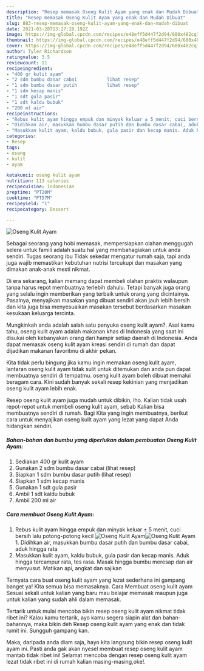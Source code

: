 ```yaml
---
description: "Resep memasak Oseng Kulit Ayam yang enak dan Mudah Dibuat"
title: "Resep memasak Oseng Kulit Ayam yang enak dan Mudah Dibuat"
slug: 883-resep-memasak-oseng-kulit-ayam-yang-enak-dan-mudah-dibuat
date: 2021-03-28T13:27:28.192Z
image: https://img-global.cpcdn.com/recipes/e48eff5d447f2d94/680x482cq70/oseng-kulit-ayam-foto-resep-utama.jpg
thumbnail: https://img-global.cpcdn.com/recipes/e48eff5d447f2d94/680x482cq70/oseng-kulit-ayam-foto-resep-utama.jpg
cover: https://img-global.cpcdn.com/recipes/e48eff5d447f2d94/680x482cq70/oseng-kulit-ayam-foto-resep-utama.jpg
author: Tyler Richardson
ratingvalue: 3.5
reviewcount: 11
recipeingredient:
- "400 gr kulit ayam"
- "2 sdm bumbu dasar cabai           lihat resep"
- "1 sdm bumbu dasar putih           lihat resep"
- "1 sdm kecap manis"
- "1 sdt gula pasir"
- "1 sdt kaldu bubuk"
- "200 ml air"
recipeinstructions:
- "Rebus kulit ayam hingga empuk dan minyak keluar ± 5 menit, cuci bersih lalu potong-potong kecil"
- "Didihkan air, masukkan bumbu dasar putih dan bumbu dasar cabai, aduk hingga rata"
- "Masukkan kulit ayam, kaldu bubuk, gula pasir dan kecap manis. Aduk hingga tercampur rata, tes rasa. Masak hingga bumbu meresap dan air menyusut. Matikan api, angkat dan sajikan"
categories:
- Resep
tags:
- oseng
- kulit
- ayam

katakunci: oseng kulit ayam 
nutrition: 113 calories
recipecuisine: Indonesian
preptime: "PT20M"
cooktime: "PT57M"
recipeyield: "1"
recipecategory: Dessert

---
```



![Oseng Kulit Ayam](https://img-global.cpcdn.com/recipes/e48eff5d447f2d94/680x482cq70/oseng-kulit-ayam-foto-resep-utama.jpg)

Sebagai seorang yang hobi memasak, mempersiapkan olahan menggugah selera untuk famili adalah suatu hal yang membahagiakan untuk anda sendiri. Tugas seorang ibu Tidak sekedar mengatur rumah saja, tapi anda juga wajib memastikan kebutuhan nutrisi tercukupi dan masakan yang dimakan anak-anak mesti nikmat.

Di era  sekarang, kalian memang dapat membeli olahan praktis walaupun tanpa harus repot membuatnya terlebih dahulu. Tetapi banyak juga orang yang selalu ingin memberikan yang terbaik untuk orang yang dicintainya. Pasalnya, menyajikan masakan yang dibuat sendiri akan jauh lebih bersih dan kita juga bisa menyesuaikan masakan tersebut berdasarkan masakan kesukaan keluarga tercinta. 



Mungkinkah anda adalah salah satu penyuka oseng kulit ayam?. Asal kamu tahu, oseng kulit ayam adalah makanan khas di Indonesia yang saat ini disukai oleh kebanyakan orang dari hampir setiap daerah di Indonesia. Anda dapat memasak oseng kulit ayam kreasi sendiri di rumah dan dapat dijadikan makanan favoritmu di akhir pekan.

Kita tidak perlu bingung jika kamu ingin memakan oseng kulit ayam, lantaran oseng kulit ayam tidak sulit untuk ditemukan dan anda pun dapat membuatnya sendiri di tempatmu. oseng kulit ayam boleh dibuat memalui beragam cara. Kini sudah banyak sekali resep kekinian yang menjadikan oseng kulit ayam lebih enak.

Resep oseng kulit ayam juga mudah untuk dibikin, lho. Kalian tidak usah repot-repot untuk membeli oseng kulit ayam, sebab Kalian bisa membuatnya sendiri di rumah. Bagi Kita yang ingin membuatnya, berikut cara untuk menyajikan oseng kulit ayam yang lezat yang dapat Anda hidangkan sendiri.

<!--inarticleads1-->

##### Bahan-bahan dan bumbu yang diperlukan dalam pembuatan Oseng Kulit Ayam:

1. Sediakan 400 gr kulit ayam
1. Gunakan 2 sdm bumbu dasar cabai           (lihat resep)
1. Siapkan 1 sdm bumbu dasar putih           (lihat resep)
1. Siapkan 1 sdm kecap manis
1. Gunakan 1 sdt gula pasir
1. Ambil 1 sdt kaldu bubuk
1. Ambil 200 ml air




<!--inarticleads2-->

##### Cara membuat Oseng Kulit Ayam:

1. Rebus kulit ayam hingga empuk dan minyak keluar ± 5 menit, cuci bersih lalu potong-potong kecil
<img src="https://img-global.cpcdn.com/steps/135fb4224bea0a36/160x128cq70/oseng-kulit-ayam-langkah-memasak-1-foto.jpg" alt="Oseng Kulit Ayam"><img src="https://img-global.cpcdn.com/steps/1da0fa8f40bd2187/160x128cq70/oseng-kulit-ayam-langkah-memasak-1-foto.jpg" alt="Oseng Kulit Ayam">1. Didihkan air, masukkan bumbu dasar putih dan bumbu dasar cabai, aduk hingga rata
1. Masukkan kulit ayam, kaldu bubuk, gula pasir dan kecap manis. Aduk hingga tercampur rata, tes rasa. Masak hingga bumbu meresap dan air menyusut. Matikan api, angkat dan sajikan




Ternyata cara buat oseng kulit ayam yang lezat sederhana ini gampang banget ya! Kita semua bisa memasaknya. Cara Membuat oseng kulit ayam Sesuai sekali untuk kalian yang baru mau belajar memasak maupun juga untuk kalian yang sudah ahli dalam memasak.

Tertarik untuk mulai mencoba bikin resep oseng kulit ayam nikmat tidak ribet ini? Kalau kamu tertarik, ayo kamu segera siapin alat dan bahan-bahannya, maka bikin deh Resep oseng kulit ayam yang enak dan tidak rumit ini. Sungguh gampang kan. 

Maka, daripada anda diam saja, hayo kita langsung bikin resep oseng kulit ayam ini. Pasti anda gak akan nyesel membuat resep oseng kulit ayam mantab tidak ribet ini! Selamat mencoba dengan resep oseng kulit ayam lezat tidak ribet ini di rumah kalian masing-masing,oke!.

